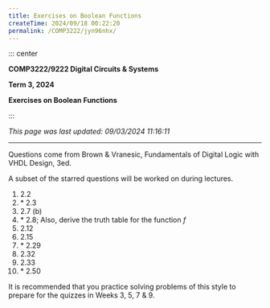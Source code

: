 ```yaml
---
title: Exercises on Boolean Functions
createTime: 2024/09/18 00:22:20
permalink: /COMP3222/jyn96nhx/
---
```


::: center

**COMP3222/9222 Digital Circuits & Systems**

**Term 3, 2024**

**Exercises on Boolean Functions**

:::

_This page was last updated: 09/03/2024 11:16:11_

---

Questions come from Brown & Vranesic, Fundamentals of Digital Logic with VHDL Design, 3ed.

A subset of the starred questions will be worked on during lectures.

1. 2.2
2. \* 2.3
3. 2.7 (b)
4. \* 2.8; Also, derive the truth table for the function *f*
5. 2.12
6. 2.15
7. \* 2.29
8. 2.32
9. 2.33
10. \* 2.50

It is recommended that you practice solving problems of this style to prepare for the quizzes in Weeks 3, 5, 7 & 9.